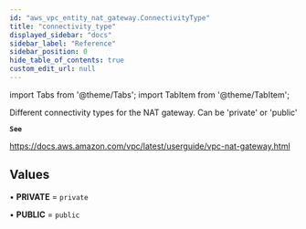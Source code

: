 ```yaml
---
id: "aws_vpc_entity_nat_gateway.ConnectivityType"
title: "connectivity_type"
displayed_sidebar: "docs"
sidebar_label: "Reference"
sidebar_position: 0
hide_table_of_contents: true
custom_edit_url: null
---
```


import Tabs from '@theme/Tabs';
import TabItem from '@theme/TabItem';

Different connectivity types for the NAT gateway. Can be 'private' or 'public'

**`See`**

https://docs.aws.amazon.com/vpc/latest/userguide/vpc-nat-gateway.html

## Values

• **PRIVATE** = `private`

• **PUBLIC** = `public`
